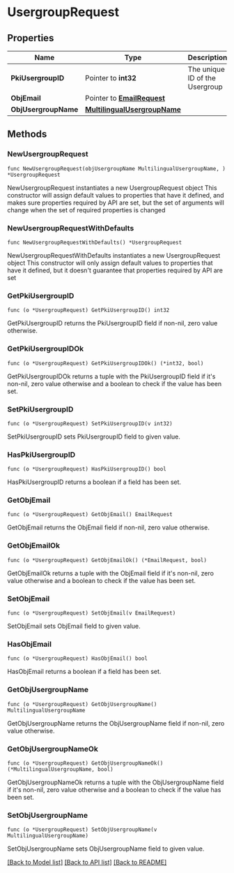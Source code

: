 # UsergroupRequest

## Properties

Name | Type | Description | Notes
------------ | ------------- | ------------- | -------------
**PkiUsergroupID** | Pointer to **int32** | The unique ID of the Usergroup | [optional] 
**ObjEmail** | Pointer to [**EmailRequest**](EmailRequest.md) |  | [optional] 
**ObjUsergroupName** | [**MultilingualUsergroupName**](MultilingualUsergroupName.md) |  | 

## Methods

### NewUsergroupRequest

`func NewUsergroupRequest(objUsergroupName MultilingualUsergroupName, ) *UsergroupRequest`

NewUsergroupRequest instantiates a new UsergroupRequest object
This constructor will assign default values to properties that have it defined,
and makes sure properties required by API are set, but the set of arguments
will change when the set of required properties is changed

### NewUsergroupRequestWithDefaults

`func NewUsergroupRequestWithDefaults() *UsergroupRequest`

NewUsergroupRequestWithDefaults instantiates a new UsergroupRequest object
This constructor will only assign default values to properties that have it defined,
but it doesn't guarantee that properties required by API are set

### GetPkiUsergroupID

`func (o *UsergroupRequest) GetPkiUsergroupID() int32`

GetPkiUsergroupID returns the PkiUsergroupID field if non-nil, zero value otherwise.

### GetPkiUsergroupIDOk

`func (o *UsergroupRequest) GetPkiUsergroupIDOk() (*int32, bool)`

GetPkiUsergroupIDOk returns a tuple with the PkiUsergroupID field if it's non-nil, zero value otherwise
and a boolean to check if the value has been set.

### SetPkiUsergroupID

`func (o *UsergroupRequest) SetPkiUsergroupID(v int32)`

SetPkiUsergroupID sets PkiUsergroupID field to given value.

### HasPkiUsergroupID

`func (o *UsergroupRequest) HasPkiUsergroupID() bool`

HasPkiUsergroupID returns a boolean if a field has been set.

### GetObjEmail

`func (o *UsergroupRequest) GetObjEmail() EmailRequest`

GetObjEmail returns the ObjEmail field if non-nil, zero value otherwise.

### GetObjEmailOk

`func (o *UsergroupRequest) GetObjEmailOk() (*EmailRequest, bool)`

GetObjEmailOk returns a tuple with the ObjEmail field if it's non-nil, zero value otherwise
and a boolean to check if the value has been set.

### SetObjEmail

`func (o *UsergroupRequest) SetObjEmail(v EmailRequest)`

SetObjEmail sets ObjEmail field to given value.

### HasObjEmail

`func (o *UsergroupRequest) HasObjEmail() bool`

HasObjEmail returns a boolean if a field has been set.

### GetObjUsergroupName

`func (o *UsergroupRequest) GetObjUsergroupName() MultilingualUsergroupName`

GetObjUsergroupName returns the ObjUsergroupName field if non-nil, zero value otherwise.

### GetObjUsergroupNameOk

`func (o *UsergroupRequest) GetObjUsergroupNameOk() (*MultilingualUsergroupName, bool)`

GetObjUsergroupNameOk returns a tuple with the ObjUsergroupName field if it's non-nil, zero value otherwise
and a boolean to check if the value has been set.

### SetObjUsergroupName

`func (o *UsergroupRequest) SetObjUsergroupName(v MultilingualUsergroupName)`

SetObjUsergroupName sets ObjUsergroupName field to given value.



[[Back to Model list]](../README.md#documentation-for-models) [[Back to API list]](../README.md#documentation-for-api-endpoints) [[Back to README]](../README.md)



